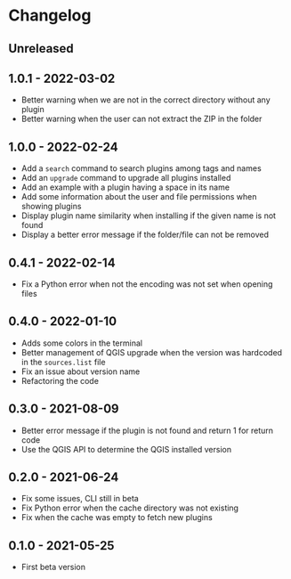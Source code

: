 # Changelog

## Unreleased

## 1.0.1 - 2022-03-02

* Better warning when we are not in the correct directory without any plugin
* Better warning when the user can not extract the ZIP in the folder

## 1.0.0 - 2022-02-24

* Add a `search` command to search plugins among tags and names
* Add an `upgrade` command to upgrade all plugins installed
* Add an example with a plugin having a space in its name
* Add some information about the user and file permissions when showing plugins
* Display plugin name similarity when installing if the given name is not found
* Display a better error message if the folder/file can not be removed

## 0.4.1 - 2022-02-14

* Fix a Python error when not the encoding was not set when opening files

## 0.4.0 - 2022-01-10

* Adds some colors in the terminal
* Better management of QGIS upgrade when the version was hardcoded in the `sources.list` file
* Fix an issue about version name
* Refactoring the code

## 0.3.0 - 2021-08-09

* Better error message if the plugin is not found and return 1 for return code
* Use the QGIS API to determine the QGIS installed version

## 0.2.0 - 2021-06-24

* Fix some issues, CLI still in beta
* Fix Python error when the cache directory was not existing
* Fix when the cache was empty to fetch new plugins

## 0.1.0 - 2021-05-25

* First beta version
